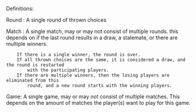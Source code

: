 Definitions:

Round : A single round of thrown choices

Match : A single match, may or may not consist of multiple rounds. this depends on 
        if the last round results in a draw, a stalemate, or there are multiple winners.
        
        If there is a single winner, the round is over.
        If all thrown choices are the same, it is considered a draw, and the round is restarted
            with the participating players.
        If there are multiple winners, then the losing players are eliminated from this 
            round, and a new round starts with the winning players.

        

Game: A single game, may or may not consist of multiple matches. This depends on the
        amount of matches the player(s) want to play for this game.